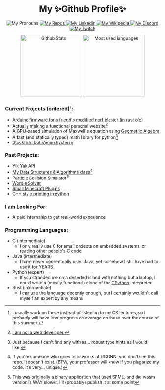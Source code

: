 <h1 align="center">My ✨Github Profile✨</h1>
<!--
<h3 align="center">Entry-level developer</h3>
<h3 align="center">TODO: title and subtitle</h3>
<img alt="Contrib Streak" src="https://github-readme-streak-stats.herokuapp.com/?user=tjf801"> 
-->

<p align="center">
 <img alt="My Pronouns" src="https://img.shields.io/badge/pronouns-he%2Fshe%2Fthey-blueviolet?style=flat">
 <a href="https://github.com/tjf801?tab=repositories">
  <img alt="My Repos" src="https://img.shields.io/badge/Github-repos-blue?logo=github&style=flat">
 </a>
 <a href="https://www.linkedin.com/in/tyler-j-fusco/">
  <img alt="My Linkedin" src="https://img.shields.io/static/v1?logo=linkedin&label=LinkedIn&message=tyler-j-fusco&color=0A66C2">
 </a>
 <a href="https://en.wikipedia.org/wiki/User:Tjf801">
  <img alt="My Wikipedia" src="https://img.shields.io/static/v1?logo=wikipedia&label=Wikipedia&message=Tjf801&color=FBFBFB">
 </a>
 <a href="https://discordapp.com/users/590589787430191155">
  <img alt="My Discord" src="https://img.shields.io/badge/Discord-%40tjf801%233703-brightgreen">
 </a>
 <a href="https://twitch.tv/tjf801">
  <img alt="My Twitch" src="https://img.shields.io/twitch/status/tjf801">
 </a>
 <!-- <a href="https://reddit.com/u/tjf314/">
  <img alt="My Reddit" src="https://img.shields.io/reddit/user-karma/combined/tjf314?color=ff4500&label=Reddit%20u%2Ftjf314&style=flat"
 </a> -->
</p>

<p align="center"> <img alt="Github Stats" height=200 src="https://github-readme-stats.vercel.app/api?username=tjf801&show_icons=true&locale=en&layout=compact&hide_rank=true"> <img alt="Most used languages" height=200 src="https://github-readme-stats-gamma-smoky.vercel.app/api/top-langs?username=tjf801&show_icons=true&locale=en&layout=compact&size_weight=0.1&count_weight=0.9&langs_count=6&exclude_repo=snake"> </p>

### Current Projects (ordered)[^1]:
 - [Arduino firmware for a friend's modified nerf blaster (in rust ofc)](https://github.com/tjf801/nerf-firmware)
 - Actually making a functional personal website[^2]
 - A GPU-based simulation of Maxwell's equation using [Geometric Algebra](https://en.wikipedia.org/wiki/Spacetime_algebra#Classical_electromagnetism)
 - A fast (and statically typed) math library for python[^3]
 - [Stockfish, but r/anarchychess](https://github.com/tjf801/AnarchoPleco)

[^1]: I usually work on these instead of listening to my CS lectures, so I probably will have less progress on average on these over the course of this summer.
[^2]: [I am not a web developer.](https://tjf801.github.io/about)
[^3]: Just because I can't find any with as... robust type hints as I would like.

### Past Projects:
 - [Yik Yak API](https://github.com/tjf801/old-yikyak-api)
 - [My Data Structures & Algorithms class](https://github.com/tjf801/CSE2050)[^4]
 - [Particle Collision Simulator](https://tjf801.github.io/projects/physics)[^5]
 - [Wordle Solver](https://github.com/tjf801/rust-wordle-solver)
 - [Small Minecraft Plugins](https://github.com/tjf801/KeepInventoryPlugin)
 - [C++ style printing in python](https://github.com/tjf801/Better-printing-in-python)

[^4]: If you're someone who goes to or works at UCONN, you don't see this repo. It doesn't exist. (BTW, your professor will know if you plagarize my code. It's very... unique.)
[^5]: This was originally a binary application that used [SFML](https://github.com/SFML/SFML), and the wasm version is WAY slower. I'll (probably) publish it at some point

### I am Looking For:
 - A paid internship to get real-world experience

### Programming Languages:
 - C (intermediate)
   - I only really use C for small projects on embedded systems, or reading other people's C code.
 - Java (intermediate)
   - I have never consentually used Java, yet somehow I still have had to use it for YEARS.
 - Python (expert)
   - If you stranded me on a deserted island with nothing but a laptop, I could write a (mostly functional) clone of the [CPython](https://github.com/python/cpython) interpreter.
 - Rust (intermediate)
   - I can use the language decently enough, but I certainly wouldn't call myself an expert by any means

<!--
**tjf801/tjf801** is a ✨ _special_ ✨ repository because its `README.md` (this file) appears on your GitHub profile.

Here are some ideas to get you started:

- 🔭 I’m currently working on ...
- 🌱 I’m currently learning ...
- 👯 I’m looking to collaborate on ...
- 🤔 I’m looking for help with ...
- 💬 Ask me about ...
- 📫 How to reach me: ...
- 😄 Pronouns: ...
- ⚡ Fun fact: ...
-->
